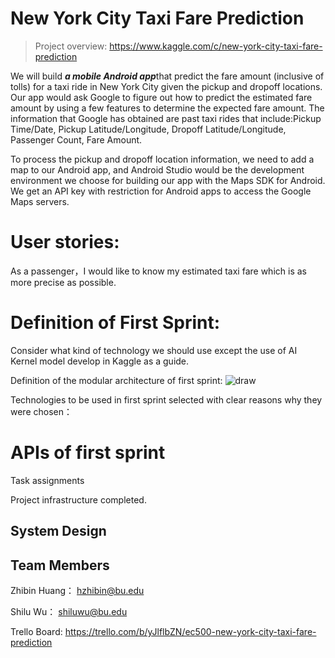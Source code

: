 # New York City Taxi Fare Prediction

> Project overview: 
https://www.kaggle.com/c/new-york-city-taxi-fare-prediction

We will build ***a mobile Android app***that predict the fare amount (inclusive of tolls) for a taxi ride in New York City given the pickup and dropoff locations. Our app would ask Google to figure out how to predict the estimated fare amount by using a few features to determine the expected fare amount. The information that Google has obtained are past taxi rides that include:Pickup Time/Date, Pickup Latitude/Longitude, Dropoff Latitude/Longitude, Passenger Count, Fare Amount.

To process the pickup and dropoff location information, we need to add a map to our Android app, and Android Studio would be the development environment we choose for building our app with the Maps SDK for Android. We get an API key with restriction for Android apps to access the Google Maps servers.

# User stories: 
As a passenger，I would like to know my estimated taxi fare which is as more precise as possible.


# Definition of First Sprint: 
Consider what kind of technology we should use except the use of AI Kernel model develop in Kaggle as a guide. 

Definition of the modular architecture of first sprint:
![draw](https://user-images.githubusercontent.com/43126280/54558538-64677500-4994-11e9-80a4-03c2d716ee34.jpeg)


Technologies to be used in first sprint selected with clear reasons why they were chosen：



# APIs of first sprint

Task assignments

Project infrastructure completed.
## System Design

## Team  Members
Zhibin Huang： hzhibin@bu.edu

Shilu Wu： shiluwu@bu.edu

Trello Board: https://trello.com/b/yJlflbZN/ec500-new-york-city-taxi-fare-prediction
